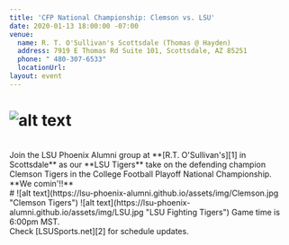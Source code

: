 ```yaml
---
title: 'CFP National Championship: Clemson vs. LSU'
date: 2020-01-13 18:00:00 -07:00
venue:
  name: R. T. O'Sullivan's Scottsdale (Thomas @ Hayden)
  address: 7919 E Thomas Rd Suite 101, Scottsdale, AZ 85251
  phone: " 480-307-6533"
  locationUrl: 
layout: event
---
```


# ![alt text](https://lsu-phoenix-alumni.github.io/assets/img/Natty.png "CFP National Championship")  
<br>
Join the LSU Phoenix Alumni group at **[R.T. O'Sullivan's][1] in Scottsdale** as our **LSU Tigers** take on the defending champion Clemson Tigers in the College Football Playoff National Championship.  
<br>
**We comin'!!**  
<br>
# ![alt text](https://lsu-phoenix-alumni.github.io/assets/img/Clemson.jpg "Clemson Tigers") ![alt text](https://lsu-phoenix-alumni.github.io/assets/img/LSU.jpg "LSU Fighting Tigers")  
Game time is 6:00pm MST.  
<br>
Check [LSUSports.net][2] for schedule updates.

[1]: https://scottsdale.rtosullivans.com/ "RTO Scottsdale website"
[2]: http://www.lsusports.net/SportSelect.dbml?SPID=2164&SPSID=27811&DB_OEM_ID=5200&_ga=2.61742444.1994479276.1565745145-1475237789.1565745143 "THE OFFICIAL SITE OF LSU ATHLETICS"